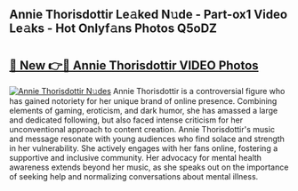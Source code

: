 ## Annie Thorisdottir Le𝚊ked N𝚞de - Part-ox1 Video Le𝚊ks - Hot Onlyf𝚊ns Photos Q5oDZ

# <h2><a href="http://ac44322.deff.icu/?id=Annie+Thorisdottir">🔗 New 👉🔴 Annie Thorisdottir VIDEO Photos</a></h2>

[![Annie Thorisdottir N𝚞des](https://i.imgur.com/rIISA9y.gif)](http://ac44322.deff.icu/?id=Annie+Thorisdottir)
Annie Thorisdottir is a controversial figure who has gained notoriety for her unique brand of online presence. Combining elements of gaming, eroticism, and dark humor, she has amassed a large and dedicated following, but also faced intense criticism for her unconventional approach to content creation. Annie Thorisdottir's music and message resonate with young audiences who find solace and strength in her vulnerability. She actively engages with her fans online, fostering a supportive and inclusive community. Her advocacy for mental health awareness extends beyond her music, as she speaks out on the importance of seeking help and normalizing conversations about mental illness.
